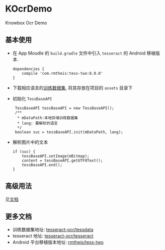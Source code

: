 # KOcrDemo

Knowbox Ocr Demo

## 基本使用

- 在 App Moudle 的 `build.gradle` 文件中引入 `tesseract` 的 Android 移植版本.

	```
	dependencies {
	    compile 'com.rmtheis:tess-two:8.0.0'
	}
	```
	
	
- 下载相应语言的[训练数据集](https://github.com/tesseract-ocr/tessdata), 将其存放在项目的 `assets` 目录下

- 初始化 `TessBaseAPI` 

	```
	 TessBaseAPI tessBaseAPI = new TessBaseAPI();
	 /**
      * mDataPath:本地存储训练数据集
      * lang: 要解析的语言
      */
     boolean suc = tessBaseAPI.init(mDataPath, lang);
	```

- 解析图片中的文本

	```
	if (suc) {
        tessBaseAPI.setImage(mBitmap);
        content = tessBaseAPI.getUTF8Text();
        tessBaseAPI.end();
    } 
	```

## 高级用法

见[文档](./Document/README.md)
	
## 更多文档

- 训练数据集地址: [tesseract-ocr/tessdata](https://github.com/tesseract-ocr/tessdata)
- tesseract 地址: [tesseract-ocr/tesseract](https://github.com/tesseract-ocr/tesseract)
- Android 平台移植版本地址: [rmtheis/tess-two](https://github.com/rmtheis/tess-two)